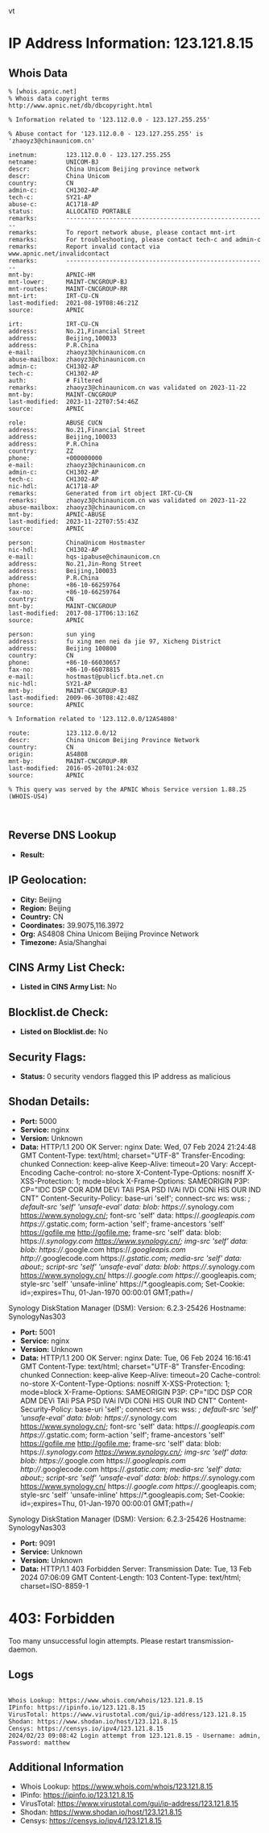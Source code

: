 vt
# IP Address Information: 123.121.8.15

## Whois Data
```
% [whois.apnic.net]
% Whois data copyright terms    http://www.apnic.net/db/dbcopyright.html

% Information related to '123.112.0.0 - 123.127.255.255'

% Abuse contact for '123.112.0.0 - 123.127.255.255' is 'zhaoyz3@chinaunicom.cn'

inetnum:        123.112.0.0 - 123.127.255.255
netname:        UNICOM-BJ
descr:          China Unicom Beijing province network
descr:          China Unicom
country:        CN
admin-c:        CH1302-AP
tech-c:         SY21-AP
abuse-c:        AC1718-AP
status:         ALLOCATED PORTABLE
remarks:        --------------------------------------------------------
remarks:        To report network abuse, please contact mnt-irt
remarks:        For troubleshooting, please contact tech-c and admin-c
remarks:        Report invalid contact via www.apnic.net/invalidcontact
remarks:        --------------------------------------------------------
mnt-by:         APNIC-HM
mnt-lower:      MAINT-CNCGROUP-BJ
mnt-routes:     MAINT-CNCGROUP-RR
mnt-irt:        IRT-CU-CN
last-modified:  2021-08-19T08:46:21Z
source:         APNIC

irt:            IRT-CU-CN
address:        No.21,Financial Street
address:        Beijing,100033
address:        P.R.China
e-mail:         zhaoyz3@chinaunicom.cn
abuse-mailbox:  zhaoyz3@chinaunicom.cn
admin-c:        CH1302-AP
tech-c:         CH1302-AP
auth:           # Filtered
remarks:        zhaoyz3@chinaunicom.cn was validated on 2023-11-22
mnt-by:         MAINT-CNCGROUP
last-modified:  2023-11-22T07:54:46Z
source:         APNIC

role:           ABUSE CUCN
address:        No.21,Financial Street
address:        Beijing,100033
address:        P.R.China
country:        ZZ
phone:          +000000000
e-mail:         zhaoyz3@chinaunicom.cn
admin-c:        CH1302-AP
tech-c:         CH1302-AP
nic-hdl:        AC1718-AP
remarks:        Generated from irt object IRT-CU-CN
remarks:        zhaoyz3@chinaunicom.cn was validated on 2023-11-22
abuse-mailbox:  zhaoyz3@chinaunicom.cn
mnt-by:         APNIC-ABUSE
last-modified:  2023-11-22T07:55:43Z
source:         APNIC

person:         ChinaUnicom Hostmaster
nic-hdl:        CH1302-AP
e-mail:         hqs-ipabuse@chinaunicom.cn
address:        No.21,Jin-Rong Street
address:        Beijing,100033
address:        P.R.China
phone:          +86-10-66259764
fax-no:         +86-10-66259764
country:        CN
mnt-by:         MAINT-CNCGROUP
last-modified:  2017-08-17T06:13:16Z
source:         APNIC

person:         sun ying
address:        fu xing men nei da jie 97, Xicheng District
address:        Beijing 100800
country:        CN
phone:          +86-10-66030657
fax-no:         +86-10-66078815
e-mail:         hostmast@publicf.bta.net.cn
nic-hdl:        SY21-AP
mnt-by:         MAINT-CNCGROUP-BJ
last-modified:  2009-06-30T08:42:48Z
source:         APNIC

% Information related to '123.112.0.0/12AS4808'

route:          123.112.0.0/12
descr:          China Unicom Beijing Province Network
country:        CN
origin:         AS4808
mnt-by:         MAINT-CNCGROUP-RR
last-modified:  2016-05-20T01:24:03Z
source:         APNIC

% This query was served by the APNIC Whois Service version 1.88.25 (WHOIS-US4)



```
## Reverse DNS Lookup
- **Result:** 

## IP Geolocation:
- **City:** Beijing
- **Region:** Beijing
- **Country:** CN
- **Coordinates:** 39.9075,116.3972
- **Org:** AS4808 China Unicom Beijing Province Network
- **Timezone:** Asia/Shanghai

## CINS Army List Check:
- **Listed in CINS Army List:** 
No

## Blocklist.de Check:
- **Listed on Blocklist.de:** 
No

## Security Flags:
- **Status:** 0 security vendors flagged this IP address as malicious

## Shodan Details:
- **Port:** 5000
- **Service:** nginx
- **Version:** Unknown
- **Data:** HTTP/1.1 200 OK
Server: nginx
Date: Wed, 07 Feb 2024 21:24:48 GMT
Content-Type: text/html; charset="UTF-8"
Transfer-Encoding: chunked
Connection: keep-alive
Keep-Alive: timeout=20
Vary: Accept-Encoding
Cache-control: no-store
X-Content-Type-Options: nosniff
X-XSS-Protection: 1; mode=block
X-Frame-Options: SAMEORIGIN
P3P: CP="IDC DSP COR ADM DEVi TAIi PSA PSD IVAi IVDi CONi HIS OUR IND CNT"
Content-Security-Policy: base-uri 'self';  connect-src ws: wss: *; default-src 'self' 'unsafe-eval' data: blob: https://*.synology.com https://www.synology.cn/; font-src 'self' data: https://*.googleapis.com https://*.gstatic.com; form-action 'self'; frame-ancestors 'self' https://gofile.me http://gofile.me; frame-src 'self' data: blob: https://*.synology.com https://www.synology.cn/; img-src 'self' data: blob: https://*.google.com https://*.googleapis.com http://*.googlecode.com https://*.gstatic.com; media-src 'self' data: about:;  script-src 'self' 'unsafe-eval' data: blob: https://*.synology.com https://www.synology.cn/ https://*.google.com https://*.googleapis.com; style-src 'self' 'unsafe-inline' https://*.googleapis.com;
Set-Cookie: id=;expires=Thu, 01-Jan-1970 00:00:01 GMT;path=/


Synology DiskStation Manager (DSM):
  Version: 6.2.3-25426
  Hostname: SynologyNas303


- **Port:** 5001
- **Service:** nginx
- **Version:** Unknown
- **Data:** HTTP/1.1 200 OK
Server: nginx
Date: Tue, 06 Feb 2024 16:16:41 GMT
Content-Type: text/html; charset="UTF-8"
Transfer-Encoding: chunked
Connection: keep-alive
Keep-Alive: timeout=20
Cache-control: no-store
X-Content-Type-Options: nosniff
X-XSS-Protection: 1; mode=block
X-Frame-Options: SAMEORIGIN
P3P: CP="IDC DSP COR ADM DEVi TAIi PSA PSD IVAi IVDi CONi HIS OUR IND CNT"
Content-Security-Policy: base-uri 'self';  connect-src ws: wss: *; default-src 'self' 'unsafe-eval' data: blob: https://*.synology.com https://www.synology.cn/; font-src 'self' data: https://*.googleapis.com https://*.gstatic.com; form-action 'self'; frame-ancestors 'self' https://gofile.me http://gofile.me; frame-src 'self' data: blob: https://*.synology.com https://www.synology.cn/; img-src 'self' data: blob: https://*.google.com https://*.googleapis.com http://*.googlecode.com https://*.gstatic.com; media-src 'self' data: about:;  script-src 'self' 'unsafe-eval' data: blob: https://*.synology.com https://www.synology.cn/ https://*.google.com https://*.googleapis.com; style-src 'self' 'unsafe-inline' https://*.googleapis.com;
Set-Cookie: id=;expires=Thu, 01-Jan-1970 00:00:01 GMT;path=/


Synology DiskStation Manager (DSM):
  Version: 6.2.3-25426
  Hostname: SynologyNas303


- **Port:** 9091
- **Service:** Unknown
- **Version:** Unknown
- **Data:** HTTP/1.1 403 Forbidden
Server: Transmission
Date: Tue, 13 Feb 2024 07:06:09 GMT
Content-Length: 103
Content-Type: text/html; charset=ISO-8859-1

<h1>403: Forbidden</h1><p>Too many unsuccessful login attempts. Please restart transmission-daemon.</p>

## Logs
```

Whois Lookup: https://www.whois.com/whois/123.121.8.15
IPinfo: https://ipinfo.io/123.121.8.15
VirusTotal: https://www.virustotal.com/gui/ip-address/123.121.8.15
Shodan: https://www.shodan.io/host/123.121.8.15
Censys: https://censys.io/ipv4/123.121.8.15
2024/02/23 09:08:42 Login attempt from 123.121.8.15 - Username: admin, Password: matthew

```
## Additional Information
- Whois Lookup: https://www.whois.com/whois/123.121.8.15
- IPinfo: https://ipinfo.io/123.121.8.15
- VirusTotal: https://www.virustotal.com/gui/ip-address/123.121.8.15
- Shodan: https://www.shodan.io/host/123.121.8.15
- Censys: https://censys.io/ipv4/123.121.8.15

